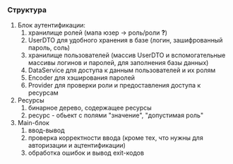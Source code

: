 ### Структура
1) Блок аутентификации:
   1) хранилище ролей (мапа юзер -> роль/роли **?**)
   2) UserDTO для удобного хранения в базе (логин, зашифрованный пароль, соль)
   3) хранилище пользователей (массив UserDTO и вспомогательные массивы логинов и паролей, для заполнения базы данных)
   4) DataService для доступа к данным пользователей и их ролям
   5) Encoder для хэширования паролей
   6) Provider для проверки роли и предоставления доступа к ресурсам
2) Ресурсы
   1) бинарное дерево, содержащее ресурсы 
   2) ресурс - обьект с полями "значение", "допустимая роль"
3) Main-блок
   1) ввод-вывод
   2) проверка корректности ввода (кроме тех, что нужны для авторизации и ацтентификации)
   3) обработка ошибок и вывод exit-кодов